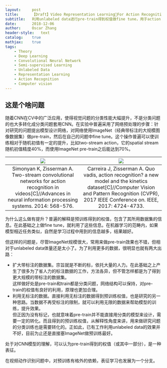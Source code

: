 ```yaml
---
layout:     post
title:      【Draft】Video Representation LearningFor Action Recognition
subtitle:   利用unlabeled data进行pre-train得到权值做fine tune，用于action recognition
date:       2018-12-06
author:     Oscar Zhang
header-style:   text
catalog:    true
mathjax:    true
tags:
    - Theory
    - Deep Learning
    - Convolutional Neural Network 
    - Semi-supervised Learning
    - Unlabeled Data
    - Representation Learning
    - Action Recognition
    - Computer vision
---
```


## 这是个啥问题

随着CNN在CV中的广泛应用，使得视觉问题的分类性能大幅提升，不是分类问题的也大多转化成分类问题套用CNN。在实验中普遍采用了网络预处理的步骤：针对研究的问题提出模型设计网络，对网络使用ImageNet（经典带标注的大规模图像数据集）做pre-train，然后在自己的问题中fine tune。这个操作普遍可以使训练相对于随机初值有一定的提升，比如two-stream action，它的spatial stream随机初值精度40%，而使用ImageNet pre-train之后能达到70%。

|![][1]|![][2]| 
|:---:|:---:|
|Simonyan K, Zisserman A. Two-stream convolutional networks for action recognition in videos[C]//Advances in neural information processing systems. 2014: 568-576.|Carreira J, Zisserman A. Quo vadis, action recognition? a new model and the kinetics dataset[C]//Computer Vision and Pattern Recognition (CVPR), 2017 IEEE Conference on. IEEE, 2017: 4724-4733.|

为什么这么做有提升？普遍的解释是预训练得到的权值，包含了其所用数据集的信息。在此基础之上做fine tune，就利用了这些信息。在机器学习的范畴内，如果模型相近任务类似，自然是学习过程中用到的信息越多，结果越好。

但这样的问题是，尽管ImageNet规模很大，常用来做pre-train效果也不错，但相对于unlabeled data体量还是太小了。为了利用更多的数据，很明显也就有两大出路：

- 扩大带标注的数据集。宗旨就是不断的标，依托大量的人力。在此基础之上产生了很多为了省人力的标注数据的工作，方法各异，但不管怎样都是为了得到更大规模的带标注的数据集。      
这样做好处是pre-train和train都是分类问题，网络结构可以保持，对pre-train的权值有良好的利用，原理也更加合理。
- 利用无标注的数据。直接利用无标注的数据得到预训练权值，也是研究的另一种思路。当数据不再受标注的限制，就可以利用无限的数据来帮助模型的训练，提升效果。        
但正因为没有标记，也就意味着pre-train并不能直接用分类的模型来设计，需要一定的转化。而且得到的预训练权值，从解释性角度来讲，用来做研究问题的分类训练也是需要转化的。正如此，已有工作利用unlabeled data的效果并不好，目前为止还是直接塞ImageNet做预训练最好。

处于对CNN模型的理解，可以认为pre-train得到的权值（或其中一部分），是一种表征。

在视频动作识别问题中，对预训练有格外的依赖，表征学习也发展为一个分支。

## 


[1]: https://raw.githubusercontent.com/zbhoscar/zbhoscar.github.io/master/img/in-post/post-video-rep/1.png
[2]: https://raw.githubusercontent.com/zbhoscar/zbhoscar.github.io/master/img/in-post/post-video-rep/2.png
[3]: https://raw.githubusercontent.com/zbhoscar/zbhoscar.github.io/master/img/in-post/post-video-rep/3.png
[4]: https://raw.githubusercontent.com/zbhoscar/zbhoscar.github.io/master/img/in-post/post-video-rep/4.png
[5]: https://raw.githubusercontent.com/zbhoscar/zbhoscar.github.io/master/img/in-post/post-video-rep/5.png
[6]: https://raw.githubusercontent.com/zbhoscar/zbhoscar.github.io/master/img/in-post/post-video-rep/6.png
[7]: https://raw.githubusercontent.com/zbhoscar/zbhoscar.github.io/master/img/in-post/post-video-rep/7.png
[8]: https://raw.githubusercontent.com/zbhoscar/zbhoscar.github.io/master/img/in-post/post-video-rep/8.png
[9]: https://raw.githubusercontent.com/zbhoscar/zbhoscar.github.io/master/img/in-post/post-video-rep/9.png
[10]: https://raw.githubusercontent.com/zbhoscar/zbhoscar.github.io/master/img/in-post/post-video-rep/10.png
